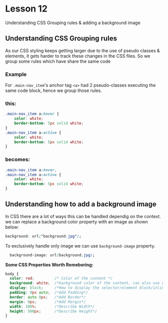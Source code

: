 # Lesson 12

Understanding CSS Grouping rules & adding a background image

## Understanding CSS Grouping rules

As our CSS styling keeps getting larger due to the use of pseudo classes & elements, it gets harder to track these changes in the CSS files. So we group some rules which have share the same code

### Example

For <code>.main-nav_item</code>'s anchor tag <code>&lt;a&gt;</code> had 2 pseudo-classes executing the same code block, hence we group those rules.

### this:

```CSS
.main-nav_item a:hover {
	color: white;
	border-bottom: 5px solid white;
}
.main-nav_item a:active {
	color: white;
	border-bottom: 5px solid white;
}
```

### becomes:

```CSS
.main-nav_item a:hover,
.main-nav_item a:active {
	color: white;
	border-bottom: 5px solid white;
}
```

## Understanding how to add a background image

In CSS there are a lot of ways this can be handled dependig on the context.
we can replace a background color property with an image as shown below:

```CSS
background: url("background.jpg");
```

To exclusively handle only image we can use <code>background-image</code> property.

```CSS
  background-image: url(background.jpg);
```

**Some CSS Properties Worth Remebering:**

```CSS
body {
  color: red;         /* Color of the content */
  background: white;  /*background color of the content, can also use url() to add image*/
  display: block;     /*How to display the selector/element block/inline etc.*/
  padding: 0px auto;  /*Add Padding*/
  border: auto 0px;   /*Add Border*/
  margin: 0px;        /*Add Margin*/
  width: 100%;        /*Describe Width*/
  height: 500px;      /*Describe Height*/
}
```
